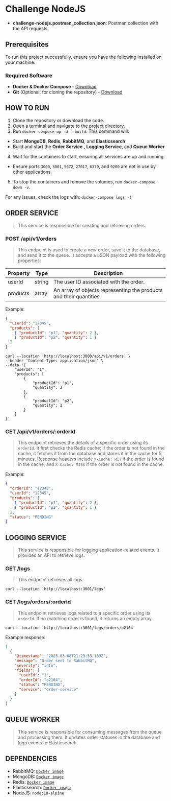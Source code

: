 # Challenge NodeJS

- **challenge-nodejs.postman_collection.json**: Postman collection with the API requests.

## Prerequisites
To run this project successfully, ensure you have the following installed on your machine:

### Required Software
- **Docker & Docker Compose** - [Download](https://www.docker.com/get-started)
- **Git** (Optional, for cloning the repository) - [Download](https://git-scm.com/)

## HOW TO RUN

1. Clone the repository or download the code.
2. Open a terminal and navigate to the project directory.
3. Run `docker-compose up -d --build`.
This command will:
- Start **MongoDB**, **Redis**, **RabbitMQ**, and **Elasticsearch**
- Build and start the **Order Service** ,  **Logging Service**, and **Queue Worker**

4. Wait for the containers to start, ensuring all services are up and running. 
- Ensure ports `3000`, `3001`, `5672`, `27017`, `6379`, and `9200` are not in use by other applications.

5. To stop the containers and remove the volumes, run `docker-compose down -v`.

For any issues, check the logs with:
`docker-compose logs -f`


## ORDER SERVICE

> This service is responsible for creating and retrieving orders.

### POST /api/v1/orders

> This endpoint is used to create a new order, save it to the database, and send it to the queue. It accepts a JSON payload with the following properties:

| Property | Type   | Description                                                         |
| -------- | ------ | ------------------------------------------------------------------- |
| userId   | string | The user ID associated with the order.                              |
| products | array  | An array of objects representing the products and their quantities. |

Example:

```json
{
  "userId": "12345",
  "products": [
    { "productId": "p1", "quantity": 2 },
    { "productId": "p2", "quantity": 1 }
  ]
}
```

```curl
curl --location 'http://localhost:3000/api/v1/orders' \
--header 'Content-Type: application/json' \
--data '{
    "userId": "1",
    "products": [
        {
            "productId": "p1",
            "quantity": 2
        },
        {
            "productId": "p2",
            "quantity": 1
        }
    ]
}'
```

### GET /api/v1/orders/:orderId

> This endpoint retrieves the details of a specific order using its `orderId`. It first checks the Redis cache; if the order is not found in the cache, it fetches it from the database and stores it in the cache for 5 minutes.
> Response headers include `X-Cache: HIT` if the order is found in the cache, and `X-Cache: MISS` if the order is not found in the cache.

Example:

```json
{
  "orderId": "12345",
  "userId": "12345",
  "products": [
    { "productId": "p1", "quantity": 2 },
    { "productId": "p2", "quantity": 1 }
  ],
  "status": "PENDING"
}
```

## LOGGING SERVICE

> This service is responsible for logging application-related events. It provides an API to retrieve logs.

### GET /logs

> This endpoint retrieves all logs.

```curl
curl --location 'http://localhost:3001/logs'
```

### GET /logs/orders/:orderId

> This endpoint retrieves logs related to a specific order using its `orderId`. If no matching order is found, it returns an empty array.

```curl
curl --location 'http://localhost:3001/logs/orders/o2104'
```

Example response:

```json
[
  {
    "@timestamp": "2025-03-08T21:29:53.109Z",
    "message": "Order sent to RabbitMQ",
    "severity": "info",
    "fields": {
      "userId": "1",
      "orderId": "o2104",
      "status": "PENDING",
      "service": "order-service"
    }
  }
]
```

## QUEUE WORKER

> This service is responsible for consuming messages from the queue and processing them. It updates order statuses in the database and logs events to Elasticsearch.

## DEPENDENCIES

- RabbitMQ: [`Docker image`](https://hub.docker.com/_/rabbitmq/)
- MongoDB: [`Docker image`](https://hub.docker.com/_/mongo/)
- Redis: [`Docker image`](https://hub.docker.com/_/redis/)
- Elasticsearch: [`Docker image`](https://hub.docker.com/_/elasticsearch)
- NodeJS: `node:18-alpine`

